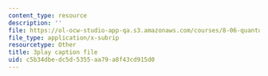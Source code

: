```yaml
---
content_type: resource
description: ''
file: https://ol-ocw-studio-app-qa.s3.amazonaws.com/courses/8-06-quantum-physics-iii-spring-2018/c5b34dbedc5d5355aa79a8f43cd915d0_OyZbj4_P7JM.vtt
file_type: application/x-subrip
resourcetype: Other
title: 3play caption file
uid: c5b34dbe-dc5d-5355-aa79-a8f43cd915d0
---
```

